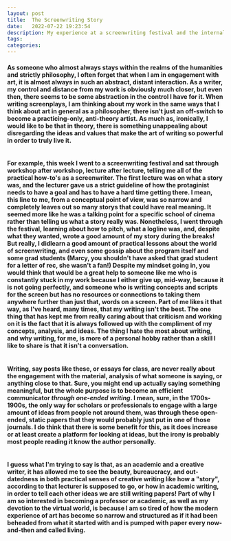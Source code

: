 ```yaml
---
layout: post
title:  The Screenwriting Story
date:   2022-07-22 19:23:54
description: My experience at a screenwriting festival and the internal conversation it inspired.  
tags: 
categories: 
---
```

<h4>As someone who almost always stays within the realms of the humanities and strictly philosophy, I often forget that when I am in engagement with art, it is almost always in such an abstract, distant interaction. As a writer, my control and distance from my work is obviously much closer, but even then, there seems to be some abstraction in the control I have for it. When writing screenplays, I am thinking about my work in the same ways that I think about art in general as a philosopher, there isn't just an off-switch to become a practicing-only, anti-theory artist. As much as, ironically, I would like to be that in theory, there is something unappealing about disregarding the ideas and values that make the art of writing so powerful in order to truly live it.
  <br>
  <br>
  <h4>For example, this week I went to a screenwriting festival and sat through workshop after workshop, lecture after lecture, telling me all of the practical how-to's as a screenwriter. The first lecture was on what a story was, and the lecturer gave us a strict guideline of how the protaginist needs to have a goal and has to have a hard time getting there. I mean, this line to me, from a conceptual point of view, was so narrow and completely leaves out so many storys that could have real meaning. It seemed more like he was a talking point for a specific school of cinema rather than telling us what a story really was. Nonetheless, I went through the festival, learning about how to pitch, what a logline was, and, despite what they wanted, wrote a good amount of my story during the breaks! But really, I didlearn a good amount of practical lessons about the world of screenwriting, and even some gossip about the program itself and some grad students (Marcy, you shouldn't have asked that grad student for a letter of rec, she wasn't a fan!) Despite my mindset going in, you would think that would be a great help to someone like me who is constantly stuck in my work because I either give up, mid-way, because it is not going perfectly, and someone who is writing concepts and scripts for the screen but has no resources or connections to taking them anywhere further than just that, words on a screen. Part of me likes it that way, as I've heard, many times, that my writing isn't the best. The one thing that has kept me from really caring about that criticism and working on it is the fact that it is always followed up with the compliment of my concepts, analysis, and ideas. The thing I hate the most about writing, and why writing, for me, is more of a personal hobby rather than a skill I like to share is that it isn't a conversation.
  <br>
    <br>
  <h4>Writing, say posts like these, or essays for class, are never really about the engagement with the material, analysis of what someone is saying, or anything close to that. Sure, you might end up actually saying something meaningful, but the whole purpose is to become an efficient communicator <i>through one-ended writing</i>. I mean, sure, in the 1700s-1900s, the only way for scholars or professionals to engage with a large amount of ideas from people not around them, was through these open-ended, static papers that they would probably just put in one of those journals. I do think that there is some benefit for this, as it does increase or at least create a platform for looking at ideas, but the irony is probably most people reading it know the author personally. 
    <br>
    <br>
    <h4>I guess what I'm trying to say is that, as an academic and a creative writer, it has allowed me to see the beauty, bureaucracy, and out-datedness in both practical senses of creative writing like how a "story", according to that lecturer is supposed to go, or how in academic writing, in order to tell each other ideas we are still writing papers! Part of why I am so interested in becoming a professor or academic, as well as my devotion to the virtual world, is because I am so tired of how the modern experience of art has become so narrow and structured as if it had been beheaded from what it started with and is pumped with paper every now-and-then and called living.

